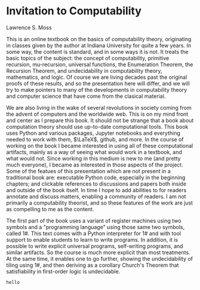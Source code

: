 # Invitation to Computability 

Lawrence S. Moss

This is an online textbook on the basics of computability theory, originating in classes given by the author 
at Indiana University for quite a few years.  In some way, the content is standard, and in some ways it is 
not. It treats the basic topics of the subject: the concept of computability, primitive recursion, 
mu-recursion, universal functions, the Enumeration Theorem, the Recursion Theorem, and undecidability in 
computability theory, mathematics, and logic.  Of course we are living decades past the original proofs of 
these results, and so the presentation here will differ, and we will try to make pointers to many of the 
developments in computability theory and computer science that have come from the clasical material.

We are also living in the wake of several revolutions in society coming from the advent of computers and the 
worldwide web.  This is on my mind front and center as I prepare this book.  It should not be strange that a 
book about computation theory should use up-to-date computational tools. This book uses Python and various 
packages, Jupyter notebooks and everything needed to work with them, $\LaTeX$, github, and more.  In the 
course of working on the book I became interested in using all of these computational artifacts, mainly as a 
way of seeing what would work in a textbook, and what would not. Since working in this medium is new to me 
(and pretty much everyone), I became as interested in those aspects of the project.  Some of the featues of 
this presentation which are not present in a traditional book are: executable Python code, especially in the 
beginning chapters; and clickable references to discussions and papers both inside and outside of the book 
itself. In time I hope to add abilities to for readers annotate and discuss matters, enabling a community of 
readers.  I am not primarily a computability theorist, and so these features of the work are just as 
compelling to me as the content.


The first part of the book uses a variant of register machines using two symbols and a "programming 
language" using those same two symbols, called 1#.  This text comes with a Python interpreter for 1# and 
with tool support to enable students to learn to write programs.  In addition, it is possible to write 
explicit universal programs, self-writing programs, and similar artifacts.  So the course is much more 
explicit than most treatments.  At the same time, it enables one to go further, showing the undecidability 
of tiling using 1#, and then deriving as a corollary Church's Theorem that satisfiability in first-order 
logic is undecidable.

```{note}
hello
```

